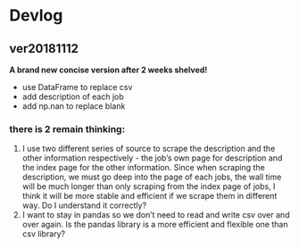 # Devlog
## ver20181112
**A brand new concise version after 2 weeks shelved!**
- use DataFrame to replace csv
- add description of each job
- add np.nan to replace blank
### there is 2 remain thinking:
1. I use two different series of source to scrape the description and the other information respectively - the job’s own page for description and the index page for the other information.
Since when scraping the description, we must go deep into the page of each jobs, the wall time will be much longer than only scraping from the index page of jobs, I think it will be more stable and efficient if we scrape them in different way. Do I understand it correctly?
2. I want to stay in pandas so we don’t need to read and write csv over and over again. Is the pandas library is a more efficient and flexible one than csv library? 
